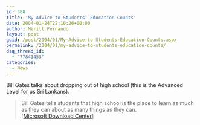 ```yaml
---
id: 388
title: 'My Advice to Students: Education Counts'
date: 2004-01-24T22:10:26+00:00
author: Merill Fernando
layout: post
guid: /post/2004/01/My-Advice-to-Students-Education-Counts.aspx
permalink: /2004/01/my-advice-to-students-education-counts/
dsq_thread_id:
  - "77841453"
categories:
  - News
---
```

<body xmlns="http://www.w3.org/1999/xhtml">
    <div class="Section1">
        <p>
            Bill Gates talks about dropping out of high school (this is the Advanced Level for
            us Sri Lankans).
        </p>
        <blockquote style='margin-top:5.0pt;margin-bottom:5.0pt'> 
        <p class="MsoNormal">
            Bill Gates tells students that high school is the place to learn as much as they can
            about as many things as they can.<br />
            [<a href="http://www.microsoft.com/downloads/details.aspx?familyid=9ce648fb-b32b-4553-a2c7-96d931576e0f">Microsoft
            Download Center</a>]
        </p>
        </blockquote>
    </div>
</body>